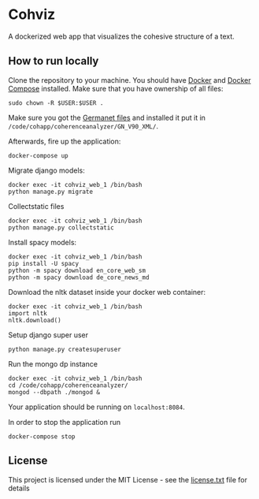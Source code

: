 # Cohviz

A dockerized web app that visualizes the cohesive structure of a text.

## How to run locally

Clone the repository to your machine. You should have [Docker](https://docs.docker.com/engine/installation/) and [Docker Compose](https://docs.docker.com/compose/install/) installed. Make sure that you have ownership of all files:

```
sudo chown -R $USER:$USER .
```

Make sure you got the [Germanet files](http://www.sfs.uni-tuebingen.de/GermaNet/) and installed it put it in `/code/cohapp/coherenceanalyzer/GN_V90_XML/`. 


Afterwards, fire up the application:

```
docker-compose up
```

Migrate django models:

```
docker exec -it cohviz_web_1 /bin/bash
python manage.py migrate
```

Collectstatic files

```
docker exec -it cohviz_web_1 /bin/bash
python manage.py collectstatic
```

Install spacy models:

```
docker exec -it cohviz_web_1 /bin/bash
pip install -U spacy
python -m spacy download en_core_web_sm
python -m spacy download de_core_news_md
```

Download the nltk dataset inside your docker web container: 

```
docker exec -it cohviz_web_1 /bin/bash
import nltk
nltk.download()
```

Setup django super user

```
python manage.py createsuperuser
```

Run the mongo dp instance

```
docker exec -it cohviz_web_1 /bin/bash
cd /code/cohapp/coherenceanalyzer/
mongod --dbpath ./mongod &
```

Your application should be running on `localhost:8084`. 

In order to stop the application run

```
docker-compose stop
```


## License

This project is licensed under the MIT License - see the [license.txt](license.txt) file for details
